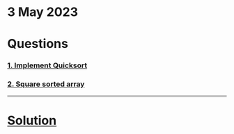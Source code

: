 # 3 May 2023

# Questions

### [1. Implement Quicksort](https://workat.tech/problem-solving/practice/implement-quicksort)

### [2. Square sorted array](https://workat.tech/problem-solving/practice/square-sorted-array)

---
# [Solution](solution.md)
